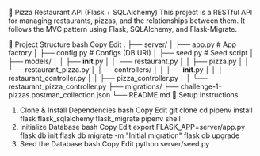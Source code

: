 🍕 Pizza Restaurant API (Flask + SQLAlchemy)
This project is a RESTful API for managing restaurants, pizzas, and the relationships between them. It follows the MVC pattern using Flask, SQLAlchemy, and Flask-Migrate.

📁 Project Structure
bash
Copy
Edit
.
├── server/
│   ├── app.py                  # App factory
│   ├── config.py               # Configs (DB URI)
│   ├── seed.py                 # Seed script
│   ├── models/
│   │   ├── __init__.py
│   │   ├── restaurant.py
│   │   ├── pizza.py
│   │   └── restaurant_pizza.py
│   ├── controllers/
│   │   ├── __init__.py
│   │   ├── restaurant_controller.py
│   │   ├── pizza_controller.py
│   │   └── restaurant_pizza_controller.py
├── migrations/
├── challenge-1-pizzas.postman_collection.json
└── README.md
🧰 Setup Instructions
1. Clone & Install Dependencies
bash
Copy
Edit
git clone <repo-url>
cd <project-folder>
pipenv install flask flask_sqlalchemy flask_migrate
pipenv shell
2. Initialize Database
bash
Copy
Edit
export FLASK_APP=server/app.py
flask db init
flask db migrate -m "Initial migration"
flask db upgrade
3. Seed the Database
bash
Copy
Edit
python server/seed.py
